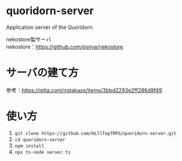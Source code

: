 # quoridorn-server
Application server of the Quoridorn.

nekostore製サーバ  
nekostore：<https://github.com/esnya/nekostore>

# サーバの建て方
参考：<https://qiita.com/notakaos/items/3bbd2293e2ff286d9f49>

# 使い方
1. `git clone https://github.com/HillTopTRPG/quoridorn-server.git`
1. `cd quoridorn-server`
1. `npm install`
1. `npx ts-node server.ts`
